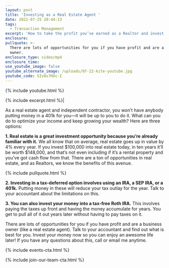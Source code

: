 ```yaml
---
layout: post
title: 'Investing as a Real Estate Agent '
date: 2022-07-25 20:44:13
tags:
  - Transaction Management
excerpt: 'How to take the profit you’ve earned as a Realtor and invest it. '
enclosure:
pullquote: >-
  There are lots of opportunities for you if you have profit and are a business
  owner. 
enclosure_type: video/mp4
enclosure_time:
use_youtube_image: false
youtube_alternate_image: /uploads/07-22-kite-youtube.jpg
youtube_code: SIv8s7HXc-I
---
```

{% include youtube.html %}

{% include excerpt.html %}\|

As a real estate agent and independent contractor, you won’t have anybody putting money in a 401k for you—it will be up to you to do it. What can you do to optimize your income and keep growing your wealth? Here are three options:&nbsp;

**1\. Real estate is a great investment opportunity because you’re already familiar with it.** We all know that on average, real estate goes up in value by 4% every year. If you invest $100,000 into real estate today, in ten years it’ll be worth $148,000, and that’s not even including if it’s a rental property and you’ve got cash flow from that. There are a ton of opportunities in real estate, and as Realtors, we know the benefits of this avenue.&nbsp;

{% include pullquote.html %}

**2\. Investing in a tax-deferred option involves using an IRA, a SEP IRA, or a 401k.** Putting money in these will reduce your tax outlay for the year. Talk to your accountant about the limitations on this.&nbsp;

**3\. You can also invest your money into a tax-free Roth IRA.** This involves paying the taxes up front and having the money accumulate for years. You get to pull all of it out years later without having to pay taxes on it.&nbsp;

There are lots of opportunities for you if you have profit and are a business owner (like a real estate agent). Talk to your accountant and find out what is best for you. Invest your money now so you can enjoy an awesome life later\! If you have any questions about this, call or email me anytime.&nbsp;

{% include events-cta.html %}

{% include join-our-team-cta.html %}
